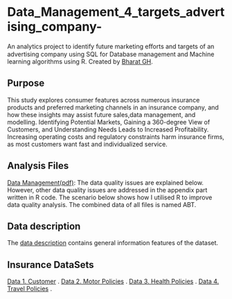 # Data_Management_4_targets_advertising_company-
An analytics project to identify future marketing eﬀorts and targets of an advertising company using SQL for Database management and Machine learning algorithms using R.
Created by [Bharat GH](https://www.linkedin.com/in/bharatgh/).

## Purpose

This study explores consumer features across numerous insurance products and preferred marketing channels in an insurance company, and how these insights may assist future sales,data management, and modelling. Identifying Potential Markets, Gaining a 360-degree View of Customers, and Understanding Needs Leads to Increased Profitability. Increasing operating costs and regulatory constraints harm insurance firms, as most customers want fast and individualized service.

## Analysis Files

 [Data Management(pdf)](https://github.com/bharatperry/logistic-regression-model-using-R-for-term-deposist/blob/2d4d88eddcfb8e38683c396153f8c04eb855a38a/BankTelemarketting%20for%20Term%20Deposit%20using%20Logestic%20-Bharat.pdf](https://github.com/bharatperry/Data_Management_4_targets_advertising_company-/blob/94ba19fcdc74ad44233a9b9dda5913996860d241/Data%20Management.pdf)): The data quality issues are explained below. However, other data quality issues are addressed in the appendix part written in R code. The scenario below shows how I utilised R to improve
data quality analysis. The combined data of all files is named ABT.

## Data description

The [data description](https://github.com/bharatperry/Data_Management_4_targets_advertising_company-/blob/94ba19fcdc74ad44233a9b9dda5913996860d241/Data%20Dictionaries%20(1).pdf) contains general information features of the dataset.

## Insurance DataSets

[Data 1. Customer](https://github.com/bharatperry/Data_Management_4_targets_advertising_company-/blob/94ba19fcdc74ad44233a9b9dda5913996860d241/Data%201_Customer%20(2).xlsx)   .
[Data 2. Motor Policies](https://github.com/bharatperry/Data_Management_4_targets_advertising_company-/blob/94ba19fcdc74ad44233a9b9dda5913996860d241/Data%202_Motor%20Policies%20(1).xlsx)   .
[Data 3. Health Policies](https://github.com/bharatperry/Data_Management_4_targets_advertising_company-/blob/94ba19fcdc74ad44233a9b9dda5913996860d241/Data%203_Health%20Policies%20(1).xlsx)   .
[Data 4. Travel Policies](https://github.com/bharatperry/Data_Management_4_targets_advertising_company-/blob/94ba19fcdc74ad44233a9b9dda5913996860d241/Data%204_Travel%20Policies%20(1).xlsx)   .


